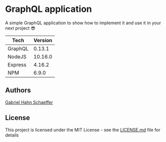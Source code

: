 # GraphQL application

A simple GraphQL application to show how to implement it and use it in your next project :sunglasses:

| Tech        |  Version   |
|-------------|------------|
| GraphQL     |   0.13.1   |
| NodeJS      |  10.16.0   |
| Express     |   4.16.2   |
| NPM         |   6.9.0    |

## Authors

[Gabriel Hahn Schaeffer](https://github.com/gabriel-hahn/)

## License

This project is licensed under the MIT License - see the [LICENSE.md](LICENSE) file for details
